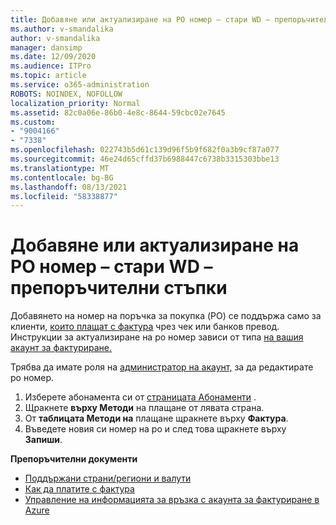 ```yaml
---
title: Добавяне или актуализиране на PO номер – стари WD – препоръчителни стъпки
ms.author: v-smandalika
author: v-smandalika
manager: dansimp
ms.date: 12/09/2020
ms.audience: ITPro
ms.topic: article
ms.service: o365-administration
ROBOTS: NOINDEX, NOFOLLOW
localization_priority: Normal
ms.assetid: 82c0a06e-86b0-4e8c-8644-59cbc02e7645
ms.custom:
- "9004166"
- "7338"
ms.openlocfilehash: 022743b5d61c139d96f5b9f682f0a3b9cf87a077
ms.sourcegitcommit: 46e24d65cffd37b6988447c6738b3315303bbe13
ms.translationtype: MT
ms.contentlocale: bg-BG
ms.lasthandoff: 08/13/2021
ms.locfileid: "58338877"
---
```

# <a name="add-or-update-po-number---legacy-wd---recommended-steps"></a>Добавяне или актуализиране на PO номер – стари WD – препоръчителни стъпки

Добавянето на номер на поръчка за покупка (PO) се поддържа само за клиенти, [които плащат с фактура](https://docs.microsoft.com/azure/cost-management-billing/manage/pay-by-invoice) чрез чек или банков превод. Инструкции за актуализиране на po номер зависи от типа [на вашия акаунт за фактуриране.](https://docs.microsoft.com/azure/cost-management-billing/manage/view-all-accounts)

Трябва да имате роля на [администратор на акаунт,](https://docs.microsoft.com/azure/role-based-access-control/rbac-and-directory-admin-roles) за да редактирате po номер.

1. Изберете абонамента си от [страницата Абонаменти](https://ms.portal.azure.com/#blade/Microsoft_Azure_Billing/SubscriptionsBlade) .
2. Щракнете **върху Методи** на плащане от лявата страна.
3. От **таблицата Методи на** плащане щракнете върху **Фактура**. 
4. Въведете новия си номер на po и след това щракнете върху **Запиши**.

**Препоръчителни документи**

- [Поддържани страни/региони и валути](https://azure.microsoft.com/pricing/faq/) 
- [Как да платите с фактура](https://docs.microsoft.com/azure/cost-management-billing/manage/pay-by-invoice) 
- [Управление на информацията за връзка с акаунта за фактуриране в Azure](https://docs.microsoft.com/azure/cost-management-billing/manage/change-azure-account-profile)


